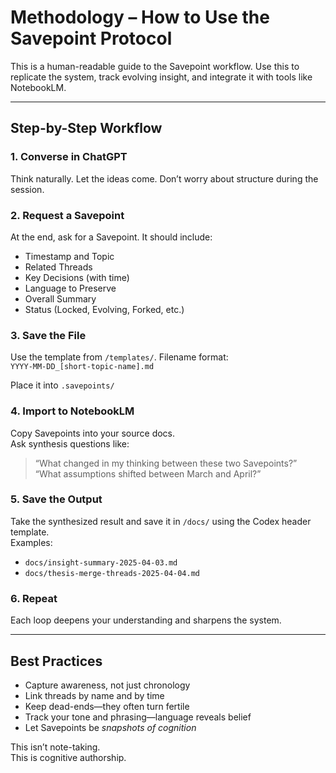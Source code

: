 # Methodology – How to Use the Savepoint Protocol

This is a human-readable guide to the Savepoint workflow. Use this to replicate the system, track evolving insight, and integrate it with tools like NotebookLM.

---

## Step-by-Step Workflow

### 1. Converse in ChatGPT  
Think naturally. Let the ideas come. Don’t worry about structure during the session.

### 2. Request a Savepoint  
At the end, ask for a Savepoint. It should include:
- Timestamp and Topic  
- Related Threads  
- Key Decisions (with time)  
- Language to Preserve  
- Overall Summary  
- Status (Locked, Evolving, Forked, etc.)

### 3. Save the File  
Use the template from `/templates/`. Filename format:  
`YYYY-MM-DD_[short-topic-name].md`

Place it into `.savepoints/`

### 4. Import to NotebookLM  
Copy Savepoints into your source docs.  
Ask synthesis questions like:  
> “What changed in my thinking between these two Savepoints?”  
> “What assumptions shifted between March and April?”

### 5. Save the Output  
Take the synthesized result and save it in `/docs/` using the Codex header template.  
Examples:  
- `docs/insight-summary-2025-04-03.md`  
- `docs/thesis-merge-threads-2025-04-04.md`

### 6. Repeat  
Each loop deepens your understanding and sharpens the system.

---

## Best Practices

- Capture awareness, not just chronology  
- Link threads by name and by time  
- Keep dead-ends—they often turn fertile  
- Track your tone and phrasing—language reveals belief  
- Let Savepoints be *snapshots of cognition*

This isn’t note-taking.  
This is cognitive authorship.